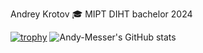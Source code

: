 <!--
**Andy-Messer/Andy-Messer** is a ✨ _special_ ✨ repository because its `README.md` (this file) appears on your GitHub profile.
-->
Andrey Krotov
🎓 MIPT DIHT bachelor 2024


[![trophy](https://github-profile-trophy.vercel.app/?username=ryo-ma&theme=onedark)](https://github.com/ryo-ma/github-profile-trophy)
![Andy-Messer's GitHub stats](https://github-readme-stats.vercel.app/api?username=Andy-Messer&count_private=true&show_icons=true&theme=gotham)
<!--
- 🔭 I’m currently working on ...
- 🌱 I’m currently learning ...
- 👯 I’m looking to collaborate on ...
- 🤔 I’m looking for help with ...
- 💬 Ask me about ...
- 📫 How to reach me: ...
- 😄 Pronouns: ...
- ⚡ Fun fact: ...
-->
